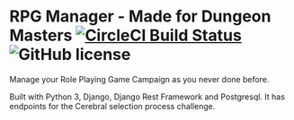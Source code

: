 # RPG Manager - Made for Dungeon Masters [![CircleCI Build Status](https://circleci.com/gh/juanmagalhaes/rpg-manager.svg?style=svg)](https://circleci.com/gh/juanmagalhaes/rpg-manager) ![GitHub license](https://img.shields.io/badge/license-MIT-blue.svg)

Manage your Role Playing Game Campaign as you never done before.

Built with Python 3, Django, Django Rest Framework and Postgresql.
It has endpoints for the Cerebral selection process challenge.

